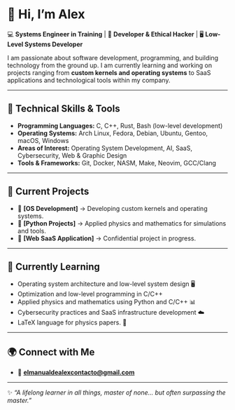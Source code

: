 # 👋 Hi, I’m Alex  

💻 **Systems Engineer in Training** | 🚀 **Developer & Ethical Hacker** | 🖥️ **Low-Level Systems Developer**

I am passionate about software development, programming, and building technology from the ground up. I am currently learning and working on projects ranging from **custom kernels and operating systems** to SaaS applications and technological tools within my company.

---

## 🔧 Technical Skills & Tools
- **Programming Languages:** C, C++, Rust, Bash (low-level development)  
- **Operating Systems:** Arch Linux, Fedora, Debian, Ubuntu, Gentoo, macOS, Windows  
- **Areas of Interest:** Operating System Development, AI, SaaS, Cybersecurity, Web & Graphic Design  
- **Tools & Frameworks:** Git, Docker, NASM, Make, Neovim, GCC/Clang  

---

## 🚀 Current Projects  
- 🔹 **[OS Development]** → Developing custom kernels and operating systems.  
- 🔹 **[Python Projects]** → Applied physics and mathematics for simulations and tools.  
- 🔹 **[Web SaaS Application]** → Confidential project in progress.  

---

## 📖 Currently Learning  
- Operating system architecture and low-level system design 🖥️  
- Optimization and low-level programming in C/C++  
- Applied physics and mathematics using Python and C/C++ 📊  
- Cybersecurity practices and SaaS infrastructure development ☁️
- LaTeX language for physics papers. 📑

---

## 🌍 Connect with Me  
- 📧 **elmanualdealexcontacto@gmail.com**

---

✨ *“A lifelong learner in all things, master of none… but often surpassing the master.”*
